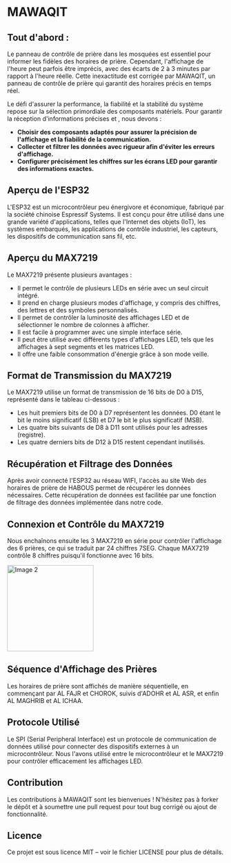 # **MAWAQIT**

## Tout d'abord : 

Le panneau de contrôle de prière dans les mosquées est essentiel pour informer les fidèles des horaires de prière. 
Cependant, l'affichage de l'heure peut parfois être imprécis, avec des écarts de 2 à 3 minutes par rapport à l'heure réelle. 
Cette inexactitude est corrigée par MAWAQIT, un panneau de contrôle de prière qui garantit des horaires précis en temps réel.

Le défi d'assurer la performance, la fiabilité et la stabilité du système repose sur la sélection primordiale des composants matériels. Pour garantir la réception d'informations précises et , nous devons  :

- **Choisir des composants adaptés pour assurer la précision de l'affichage et la fiabilité de la communication.**
- **Collecter et filtrer les données avec rigueur afin d'éviter les erreurs d'affichage.**
- **Configurer précisément les chiffres sur les écrans LED pour garantir des informations exactes.**

## Aperçu de l'ESP32

L'ESP32 est un microcontrôleur peu énergivore et économique, fabriqué par la société chinoise Espressif Systems. Il est conçu pour être utilisé dans une grande variété d'applications, telles que l'Internet des objets (IoT), les systèmes embarqués, les applications de contrôle industriel, les capteurs, les dispositifs de communication sans fil, etc.

## Aperçu du MAX7219

Le MAX7219 présente plusieurs avantages :
- Il permet le contrôle de plusieurs LEDs en série avec un seul circuit intégré.
- Il prend en charge plusieurs modes d'affichage, y compris des chiffres, des lettres et des symboles personnalisés.
- Il permet de contrôler la luminosité des affichages LED et de sélectionner le nombre de colonnes à afficher.
- Il est facile à programmer avec une simple interface série.
- Il peut être utilisé avec différents types d'affichages LED, tels que les affichages à sept segments et les matrices LED.
- Il offre une faible consommation d'énergie grâce à son mode veille.

## Format de Transmission du MAX7219

Le MAX7219 utilise un format de transmission de 16 bits de D0 à D15, représenté dans le tableau ci-dessous :

- Les huit premiers bits de D0 à D7 représentent les données. D0 étant le bit le moins significatif (LSB) et D7 le bit le plus significatif (MSB).
- Les quatre bits suivants de D8 à D11 sont utilisés pour les adresses (registre).
- Les quatre derniers bits de D12 à D15 restent cependant inutilisés.

## Récupération et Filtrage des Données

Après avoir connecté l'ESP32 au réseau WIFI, l'accès au site Web des horaires de prière de HABOUS permet de récupérer les données nécessaires. Cette récupération de données est facilitée par une fonction de filtrage des données implémentée dans notre code.

## Connexion et Contrôle du MAX7219

Nous enchaînons ensuite les 3 MAX7219 en série pour contrôler l'affichage des 6 prières, ce qui se traduit par 24 chiffres 7SEG. Chaque MAX7219 contrôle 8 chiffres puisqu'il fonctionne avec 16 bits.

<div style="display: flex; align-items: center;">
  <img src="https://github.com/user-attachments/assets/367254f1-6455-4fb1-9954-c1a4470fed6b" alt="Image 2" style="height: 200px; object-fit: contain;"/>
</div>


## Séquence d'Affichage des Prières

Les horaires de prière sont affichés de manière séquentielle, en commençant par AL FAJR et CHOROK, suivis d'ADOHR et AL ASR, et enfin AL MAGHRIB et AL ICHAA.

## Protocole Utilisé

Le SPI (Serial Peripheral Interface) est un protocole de communication de données utilisé pour connecter des dispositifs externes à un microcontrôleur. Nous l'avons utilisé entre le microcontrôleur et le MAX7219 pour contrôler efficacement les affichages LED.

## Contribution

Les contributions à MAWAQIT sont les bienvenues ! N'hésitez pas à forker le dépôt et à soumettre une pull request pour tout bug corrigé ou ajout de fonctionnalité.

## Licence
Ce projet est sous licence MIT – voir le fichier LICENSE pour plus de détails.


